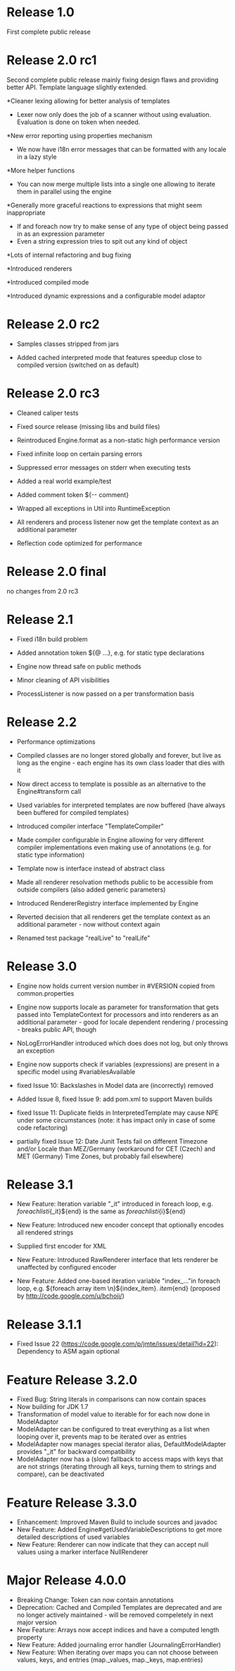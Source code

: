 Release 1.0
===========

First complete public release

Release 2.0 rc1
===============

Second complete public release mainly fixing design flaws and providing better API. Template language slightly extended.

*Cleaner lexing allowing for better analysis of templates
- Lexer now only does the job of a scanner without using evaluation. Evaluation is done on token when needed. 

*New error reporting using properties mechanism
- We now have i18n error messages that can be formatted with any locale in a lazy style

*More helper functions
- You can now merge multiple lists into a single one allowing to iterate them in parallel using the engine

*Generally more graceful reactions to expressions that might seem inappropriate
- If and foreach now try to make sense of any type of object being passed in as an expression parameter
- Even a string expression tries to spit out any kind of object

*Lots of internal refactoring and bug fixing

*Introduced renderers

*Introduced compiled mode

*Introduced dynamic expressions and a configurable model adaptor

Release 2.0 rc2
===============

* Samples classes stripped from jars

* Added cached interpreted mode that features speedup close to compiled version (switched on as default)

Release 2.0 rc3
===============

* Cleaned caliper tests

* Fixed source release (missing libs and build files)

* Reintroduced Engine.format as a non-static high performance version

* Fixed infinite loop on certain parsing errors

* Suppressed error messages on stderr when executing tests

* Added a real world example/test

* Added comment token ${-- comment}

* Wrapped all exceptions in Util into RuntimeException

* All renderers and process listener now get the template context as an additional parameter

* Reflection code optimized for performance

Release 2.0 final
=================

no changes from 2.0 rc3

Release 2.1
===========

* Fixed i18n build problem

* Added annotation token ${@ ...}, e.g. for static type declarations

* Engine now thread safe on public methods

* Minor cleaning of API visibilities

* ProcessListener is now passed on a per transformation basis

Release 2.2
===========

* Performance optimizations

* Compiled classes are no longer stored globally and forever, but live as long as the engine - each engine has its own class loader that dies with it

* Now direct access to template is possible as an alternative to the Engine#transform call

* Used variables for interpreted templates are now buffered (have always been buffered for compiled templates)

* Introduced compiler interface "TemplateCompiler"

* Made compiler configurable in Engine allowing for very different compiler implementations even making use of annotations (e.g. for static type information)

* Template now is interface instead of abstract class

* Made all renderer resolvation methods public to be accessible from outside compilers (also added generic parameters)

* Introduced RendererRegistry interface implemented by Engine

* Reverted decision that all renderers get the template context as an additional parameter - now without context again

* Renamed test package "realLive" to "realLife"


Release 3.0
===========

* Engine now holds current version number in #VERSION copied from common.properties

* Engine now supports locale as parameter for transformation that gets passed into TemplateContext for processors and into renderers as an additional parameter - good for locale dependent rendering / processing - breaks public API, though

* NoLogErrorHandler introduced which does does not log, but only throws an exception

* Engine now supports check if variables (expressions) are present in a specific model using #variablesAvailable

* fixed Issue 10: Backslashes in Model data are (incorrectly) removed

* Added Issue 8, fixed Issue 9: add pom.xml to support Maven builds

* fixed Issue 11: Duplicate fields in InterpretedTemplate may cause NPE under some circumstances
  (note: it has impact only in case of some code refactoring)
  
* partially fixed Issue 12: Date Junit Tests fail on different Timezone and/or Locale than MEZ/Germany
  (workaround for CET (Czech) and MET (Germany) Time Zones, but probably fail elsewhere)

Release 3.1
===========

* New Feature: Iteration variable "_it" introduced in foreach loop, e.g. ${foreach list i}${_it}${end} is the same as ${foreach list i}${i}${end}

* New Feature: Introduced new encoder concept that optionally encodes all rendered strings

* Supplied first encoder for XML

* New Feature: Introduced RawRenderer interface that lets renderer be unaffected by configured encoder

* New Feature: Added one-based iteration variable "index_..."in foreach loop, e.g. ${foreach array item \n}${index_item}. ${item}${end}
  (proposed by http://code.google.com/u/bchoii/)

Release 3.1.1
=============

* Fixed Issue 22 (https://code.google.com/p/jmte/issues/detail?id=22): Dependency to ASM again optional

Feature Release 3.2.0
=====================

* Fixed Bug: String literals in comparisons can now contain spaces
* Now building for JDK 1.7
* Transformation of model value to iterable for for each now done in ModelAdaptor
* ModelAdapter can be configured to treat everything as a list when looping over it, prevents map to be iterated over as entries
* ModelAdapter now manages special iterator alias, DefaultModelAdapter provides "_it" for backward compatibility 
* ModelAdapter now has a (slow) fallback to access maps with keys that are not strings (iterating through all keys, turning them to strings and compare), can be deactivated

Feature Release 3.3.0
=====================

* Enhancement: Improved Maven Build to include sources and javadoc
* New Feature: Added Engine#getUsedVariableDescriptions to get more detailed descriptions of used variables
* New Feature: Renderer can now indicate that they can accept null values using a marker interface NullRenderer

Major Release 4.0.0
===================

* Breaking Change: Token can now contain annotations
* Deprecation: Cached and Compiled Templates are deprecated and are no longer actively maintained - will be removed compeletely in next major version
* New Feature: Arrays now accept indices and have a computed length property
* New Feature: Added journaling error handler (JournalingErrorHandler)
* New Feature: When iterating over maps you can not choose between values, keys, and entries (map._values, map._keys, map.entries) 
